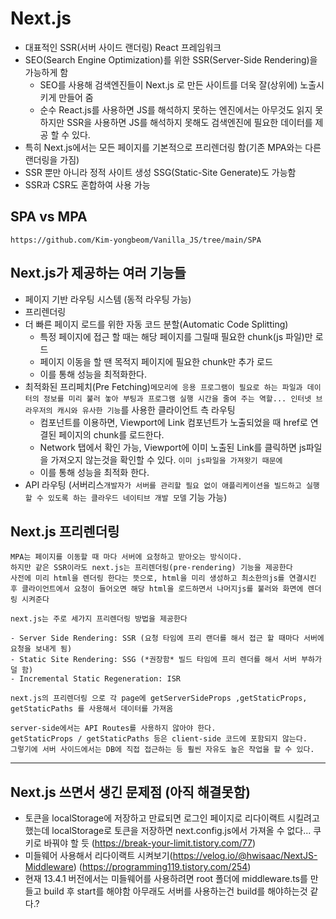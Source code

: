 # Next.js
- 대표적인 SSR(서버 사이드 랜더링) React 프레임워크
- SEO(Search Engine Optimization)를 위한 SSR(Server-Side Rendering)을 가능하게 함
    - SEO를 사용해 검색엔진들이 Next.js 로 만든 사이트를 더욱 잘(상위에) 노출시키게 만들어 줌
    - 순수 React.js를 사용하면 JS를 해석하지 못하는 엔진에서는 아무것도 읽지 못하지만 SSR을 사용하면 JS를 해석하지 못해도 검색엔진에 필요한 데이터를 제공 할 수 있다.
- 특히 Next.js에서는 모든 페이지를 기본적으로 프리렌더링 함(기존 MPA와는 다른 랜더링을 가짐)
- SSR 뿐만 아니라 정적 사이트 생성 SSG(Static-Site Generate)도 가능함
- SSR과 CSR도 혼합하여 사용 가능

## SPA vs MPA
```
https://github.com/Kim-yongbeom/Vanilla_JS/tree/main/SPA
```

## Next.js가 제공하는 여러 기능들
- 페이지 기반 라우팅 시스템 (동적 라우팅 가능)
- 프리렌더링
- 더 빠른 페이지 로드를 위한 자동 코드 분할(Automatic Code Splitting)
    - 특정 페이지에 접근 할 때는 해당 페이지를 그릴때 필요한 chunk(js 파일)만 로드
    - 페이지 이동을 할 땐 목적지 페이지에 필요한 chunk만 추가 로드
    - 이를 통해 성능을 최적화한다.
- 최적화된 프리페치(Pre Fetching)```메모리에 응용 프로그램이 필요로 하는 파일과 데이터의 정보를 미리 불러 놓아 부팅과 프로그램 실행 시간을 줄여 주는 역할... 인터넷 브라우저의 캐시와 유사한 기능```를 사용한 클라이언트 측 라우팅
    - <Link> 컴포넌트를 이용하면, Viewport에 Link 컴포넌트가 노출되었을 때 href로 연결된 페이지의 chunk를 로드한다.
    - Network 탭에서 확인 가능, Viewport에 이미 노출된 Link를 클릭하면 js파일을 가져오지 않는것을 확인할 수 있다. ```이미 js파일을 가져왓기 때문에```
    - 이를 통해 성능을 최적화 한다.
- API 라우팅 (서버리스```개발자가 서버를 관리할 필요 없이 애플리케이션을 빌드하고 실행할 수 있도록 하는 클라우드 네이티브 개발 모델``` 기능 가능)

## Next.js 프리렌더링
```
MPA는 페이지를 이동할 때 마다 서버에 요청하고 받아오는 방식이다.
하지만 같은 SSR이라도 next.js는 프리렌더링(pre-rendering) 기능을 제공한다
사전에 미리 html을 렌더링 한다는 뜻으로, html을 미리 생성하고 최소한의js를 연결시킨 후 클라이언트에서 요청이 들어오면 해당 html을 로드하면서 나머지js를 불러와 화면에 렌더링 시켜준다

next.js는 주로 세가지 프리렌더링 방법을 제공한다

- Server Side Rendering: SSR (요청 타임에 프리 랜더를 해서 접근 할 때마다 서버에 요청을 보내게 됨)
- Static Site Rendering: SSG (*권장함* 빌드 타임에 프리 렌더를 해서 서버 부하가 덜 함)
- Incremental Static Regeneration: ISR

next.js의 프리렌더링 으로 각 page에 getServerSideProps ,getStaticProps, getStaticPaths 를 사용해서 데이터를 가져옴

server-side에서는 API Routes를 사용하지 않아야 한다.
getStaticProps / getStaticPaths 등은 client-side 코드에 포함되지 않는다.
그렇기에 서버 사이드에서는 DB에 직접 접근하는 등 훨씬 자유도 높은 작업을 할 수 있다.
```

-------------------------------------------------------------------------------------------------------------------------------------------------
## Next.js 쓰면서 생긴 문제점 (아직 해결못함)
- 토큰을 localStorage에 저장하고 만료되면 로그인 페이지로 리다이랙트 시킬려고 했는데 localStorage로 토큰을 저장하면 next.config.js에서 가져올 수 없다... 쿠키로 바꿔야 할 듯 (https://break-your-limit.tistory.com/77)
- 미들웨어 사용해서 리다이랙트 시켜보기(https://velog.io/@hwisaac/NextJS-Middleware) (https://programming119.tistory.com/254)
- 현재 13.4.1 버전에서는 미들웨어를 사용하려면 root 폴더에 middleware.ts를 만들고 build 후 start를 해야함 아무래도 서버를 사용하는건 build를 해야하는것 같다.?
